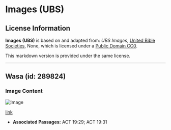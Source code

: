 # Images (UBS)

## License Information

**Images (UBS)** is based on and adapted from: _UBS Images_, [United Bible Societies](https://unitedbiblesocieties.org/), None, which is licensed under a [Public Domain CC0](https://creativecommons.org/public-domain/cc0/).

This markdown version is provided under the same license.



--------------------------------

## Wasa (id: 289824)

### Image Content

![Image](https://cdn.aquifer.bible/aquifer-content/resources/Media/WEB-0423_theatre.jpg)

[link](https://cdn.aquifer.bible/aquifer-content/resources/Media/WEB-0423_theatre.jpg)

* **Associated Passages:** ACT 19:29; ACT 19:31

